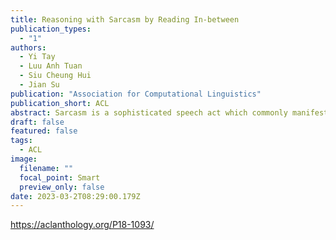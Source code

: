 ```yaml
---
title: Reasoning with Sarcasm by Reading In-between
publication_types:
  - "1"
authors:
  - Yi Tay
  - Luu Anh Tuan
  - Siu Cheung Hui
  - Jian Su
publication: "Association for Computational Linguistics"
publication_short: ACL
abstract: Sarcasm is a sophisticated speech act which commonly manifests on social communities such as Twitter and Reddit. The prevalence of sarcasm on the social web is highly disruptive to opinion mining systems due to not only its tendency of polarity flipping but also usage of figurative language. Sarcasm commonly manifests with a contrastive theme either between positive-negative sentiments or between literal-figurative scenarios. In this paper, we revisit the notion of modeling contrast in order to reason with sarcasm. More specifically, we propose an attention-based neural model that looks in-between instead of across, enabling it to explicitly model contrast and incongruity. We conduct extensive experiments on six benchmark datasets from Twitter, Reddit and the Internet Argument Corpus. Our proposed model not only achieves state-of-the-art performance on all datasets but also enjoys improved interpretability.
draft: false
featured: false
tags:
  - ACL
image:
  filename: ""
  focal_point: Smart
  preview_only: false
date: 2023-03-2T08:29:00.179Z
---
```

https://aclanthology.org/P18-1093/
